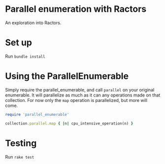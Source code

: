 # Parallel enumeration with Ractors 

An exploration into Ractors.

# Set up

Run `bundle install`

# Using the ParallelEnumerable

Simply require the parallel_enumerable, and call `parallel` on your original enumerable. It will parallelize as much as it can any operations made on that collection.
For now only the `map` operation is parallelized, but more will come.

```ruby
require 'parallel_enumerable'

collection.parallel.map { |n| cpu_intensive_operation(n) }
```

# Testing

Run `rake test` 
